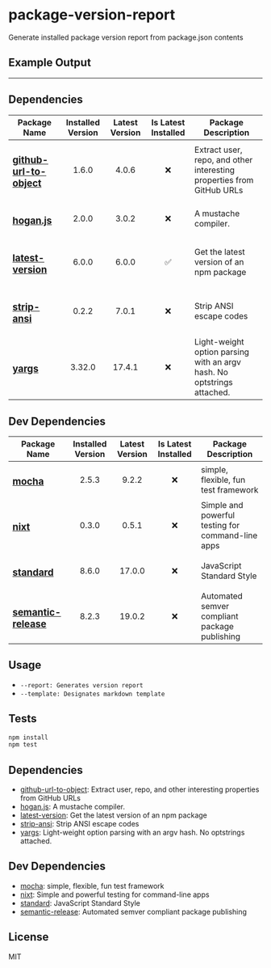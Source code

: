 # package-version-report

Generate installed package version report from package.json contents

## Example Output
---

## Dependencies

<table>
    <thead>
        <tr>
            <th>Package Name</th>
            <th style="text-align: center; vertical-align: middle;">Installed Version</th>
            <th style="text-align: center; vertical-align: middle;">Latest Version</th>
            <th style="text-align: center; vertical-align: middle;">Is Latest Installed</th>
            <th>Package Description</th>
        </tr>
    </thead>
    <tbody>
            <tr>
                <td><h3><a href="https://ghub.io/github-url-to-object">github-url-to-object</a></h3></td>
                <td style="text-align: center; vertical-align: middle;">1.6.0</td>
                <td style="text-align: center; vertical-align: middle;">4.0.6</td>
                <td style="text-align: center; vertical-align: middle;">❌</td>
                <td>Extract user, repo, and other interesting properties from GitHub URLs</td>
            </tr>
            <tr>
                <td><h3><a href="https://ghub.io/hogan.js">hogan.js</a></h3></td>
                <td style="text-align: center; vertical-align: middle;">2.0.0</td>
                <td style="text-align: center; vertical-align: middle;">3.0.2</td>
                <td style="text-align: center; vertical-align: middle;">❌</td>
                <td>A mustache compiler.</td>
            </tr>
            <tr>
                <td><h3><a href="https://ghub.io/latest-version">latest-version</a></h3></td>
                <td style="text-align: center; vertical-align: middle;">6.0.0</td>
                <td style="text-align: center; vertical-align: middle;">6.0.0</td>
                <td style="text-align: center; vertical-align: middle;">✅ </td>
                <td>Get the latest version of an npm package</td>
            </tr>
            <tr>
                <td><h3><a href="https://ghub.io/strip-ansi">strip-ansi</a></h3></td>
                <td style="text-align: center; vertical-align: middle;">0.2.2</td>
                <td style="text-align: center; vertical-align: middle;">7.0.1</td>
                <td style="text-align: center; vertical-align: middle;">❌</td>
                <td>Strip ANSI escape codes</td>
            </tr>
            <tr>
                <td><h3><a href="https://ghub.io/yargs">yargs</a></h3></td>
                <td style="text-align: center; vertical-align: middle;">3.32.0</td>
                <td style="text-align: center; vertical-align: middle;">17.4.1</td>
                <td style="text-align: center; vertical-align: middle;">❌</td>
                <td>Light-weight option parsing with an argv hash. No optstrings attached.</td>
            </tr>
    </tbody>
</table>

## Dev Dependencies

<table>
    <thead>
        <tr>
            <th>Package Name</th>
            <th style="text-align: center; vertical-align: middle;">Installed Version</th>
            <th style="text-align: center; vertical-align: middle;">Latest Version</th>
            <th style="text-align: center; vertical-align: middle;">Is Latest Installed</th>
            <th>Package Description</th>
        </tr>
    </thead>
    <tbody>
            <tr>
                <td><h3><a href="https://ghub.io/mocha">mocha</a></h3></td>
                <td style="text-align: center; vertical-align: middle;">2.5.3</td>
                <td style="text-align: center; vertical-align: middle;">9.2.2</td>
                <td style="text-align: center; vertical-align: middle;">❌</td>
                <td>simple, flexible, fun test framework</td>
            </tr>
            <tr>
                <td><h3><a href="https://ghub.io/nixt">nixt</a></h3></td>
                <td style="text-align: center; vertical-align: middle;">0.3.0</td>
                <td style="text-align: center; vertical-align: middle;">0.5.1</td>
                <td style="text-align: center; vertical-align: middle;">❌</td>
                <td>Simple and powerful testing for command-line apps</td>
            </tr>
            <tr>
                <td><h3><a href="https://ghub.io/standard">standard</a></h3></td>
                <td style="text-align: center; vertical-align: middle;">8.6.0</td>
                <td style="text-align: center; vertical-align: middle;">17.0.0</td>
                <td style="text-align: center; vertical-align: middle;">❌</td>
                <td>JavaScript Standard Style</td>
            </tr>
            <tr>
                <td><h3><a href="https://ghub.io/semantic-release">semantic-release</a></h3></td>
                <td style="text-align: center; vertical-align: middle;">8.2.3</td>
                <td style="text-align: center; vertical-align: middle;">19.0.2</td>
                <td style="text-align: center; vertical-align: middle;">❌</td>
                <td>Automated semver compliant package publishing</td>
            </tr>
    </tbody>
</table>

<!-- ## Installation

This is a [Node.js](https://nodejs.org/) module available through the 
[npm registry](https://www.npmjs.com/). It can be installed using the 
[`npm`](https://docs.npmjs.com/getting-started/installing-npm-packages-locally)
or 
[`yarn`](https://yarnpkg.com/en/)
command line tools.

```sh
npm install package-version-report --global
```

## Usage

```sh
# Write to stdout
readme package.json

# Pipe output into a new file
readme package.json > README.md

# Add a Travis badge
readme package.json --travis

# Run tests and add their output
readme package.json --tests

# Do it all
readme package.json --tests --travis > README.md

# If your package has an example.sh or example.js file, it will be used to
# generate a usage section like this one.

# If your example.js has a require("./") statement, the relative path will be
# replaced with the package name.

``` -->
## Usage

- `--report: Generates version report`
- `--template: Designates markdown template`
## Tests

```sh
npm install
npm test
```

## Dependencies

- [github-url-to-object](https://ghub.io/github-url-to-object): Extract user, repo, and other interesting properties from GitHub URLs
- [hogan.js](https://ghub.io/hogan.js): A mustache compiler.
- [latest-version](https://ghub.io/latest-version): Get the latest version of an npm package
- [strip-ansi](https://ghub.io/strip-ansi): Strip ANSI escape codes
- [yargs](https://ghub.io/yargs): Light-weight option parsing with an argv hash. No optstrings attached.

## Dev Dependencies

- [mocha](https://ghub.io/mocha): simple, flexible, fun test framework
- [nixt](https://ghub.io/nixt): Simple and powerful testing for command-line apps
- [standard](https://ghub.io/standard): JavaScript Standard Style
- [semantic-release](https://ghub.io/semantic-release): Automated semver compliant package publishing

## License

MIT
